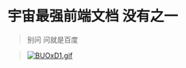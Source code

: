 # 宇宙最强前端文档 没有之一

> 别问 问就是百度



>[![BUOxD1.gif](https://s1.ax1x.com/2020/10/31/BUOxD1.gif)](https://imgchr.com/i/BUOxD1)
>
